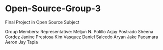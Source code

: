 # Open-Source-Group-3
Final Project in Open Source Subject

Group Members:
Representative: Meljun N. Polillo
Arjay Postrado
Sheena Cordez
Janine Prestosa
Kim Vasquez
Daniel Salcedo
Aryan Jake Pacamara
Aeron Jay Tapia
